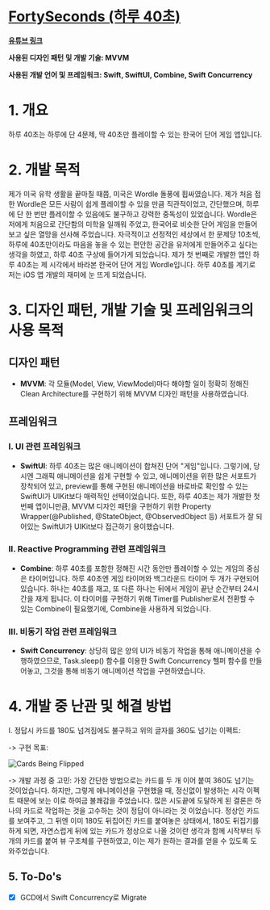 # [FortySeconds (하루 40초)](https://apps.apple.com/kr/app/%ED%95%98%EB%A3%A8-40%EC%B4%88/id1612627349?l=en)

**[유튜브 링크](https://youtu.be/3eXYfnBKCjE)**

**사용된 디자인 패턴 및 개발 기술: MVVM**

**사용된 개발 언어 및 프레임워크: Swift, SwiftUI, Combine, Swift Concurrency**

# 1. 개요
하루 40초는 하루에 단 4문제, 딱 40초만 플레이할 수 있는 한국어 단어 게임 앱입니다.

# 2. 개발 목적
제가 미국 유학 생활을 끝마칠 때쯤, 미국은 Wordle 돌풍에 휩싸였습니다. 제가 처음 접한 Wordle은 모든 사람이 쉽게 플레이할 수 있을 만큼 직관적이었고, 간단했으며, 하루에 단 한 번만 플레이할 수 있음에도 불구하고 강력한 중독성이 있었습니다. Wordle은 저에게 처음으로 간단함의 미학을 일깨워 주었고, 한국어로 비슷한 단어 게임을 만들어보고 싶은 열망을 선사해 주었습니다. 자극적이고 선정적인 세상에서 한 문제당 10초씩, 하루에 40초만이라도 마음을 놓을 수 있는 편안한 공간을 유저에게 만들어주고 싶다는 생각을 하였고, 하루 40초 구상에 들어가게 되었습니다. 제가 첫 번째로 개발한 앱인 하루 40초는 제 시각에서 바라본 한국어 단어 게임 Wordle입니다. 하루 40초를 계기로 저는 iOS 앱 개발의 재미에 눈 뜨게 되었습니다.

# 3. 디자인 패턴, 개발 기술 및 프레임워크의 사용 목적
## 디자인 패턴
- **MVVM**: 각 모듈(Model, View, ViewModel)마다 해야할 일이 정확히 정해진 Clean Architecture를 구현하기 위해 MVVM 디자인 패턴을 사용하였습니다.

## 프레임워크

### I. UI 관련 프레임워크

- **SwiftUI**: 하루 40초는 많은 애니메이션이 합쳐진 단어 "게임"입니다. 그렇기에, 당시엔 그래픽 애니메이션을 쉽게 구현할 수 있고, 애니메이션을 위한 많은 서포트가 장착되어 있고, preview를 통해 구현된 애니메이션을 바로바로 확인할 수 있는 SwiftUI가 UIKit보다 매력적인 선택이었습니다. 또한, 하루 40초는 제가 개발한 첫 번째 앱이니만큼, MVVM 디자인 패턴을 구현하기 위한 Property Wrapper(@Published, @StateObject, @ObservedObject 등) 서포트가 잘 되어있는 SwiftUI가 UIKit보다 접근하기 용이했습니다.

### II. Reactive Programming 관련 프레임워크
  
- **Combine**: 하루 40초를 포함한 정해진 시간 동안만 플레이할 수 있는 게임의 중심은 타이머입니다. 하루 40초엔 게임 타이머와 백그라운드 타이머 두 개가 구현되어 있습니다. 하나는 40초를 재고, 또 다른 하나는 뒤에서 게임이 끝난 순간부터 24시간을 재게 됩니다. 이 타이머를 구현하기 위해 Timer를 Publisher로서 전환할 수 있는 Combine이 필요했기에, Combine을 사용하게 되었습니다.

### III. 비동기 작업 관련 프레임워크

- **Swift Concurrency**: 상당히 많은 양의 UI가 비동기 작업을 통해 애니메이션을 수행하였으므로, Task.sleep() 함수를 이용한 Swift Concurrency 헬퍼 함수를 만들어놓고, 그것을 통해 비동기 애니메이션 작업을 구현하였습니다.

# 4. 개발 중 난관 및 해결 방법
I. 정답시 카드를 180도 넘겨짐에도 불구하고 위의 글자를 360도 넘기는 이펙트:
  
-> 구현 목표:

![Cards Being Flipped](https://github.com/JinhoLee93/Portfolio/assets/60580427/8d73bf1f-323f-4e22-9db6-561ba40589b4)

-> 개발 과정 중 고민: 가장 간단한 방법으로는 카드를 두 개 이어 붙여 360도 넘기는 것이었습니다. 하지만, 그렇게 애니메이션을 구현했을 때, 정신없이 발생하는 시각 이펙트 때문에 보는 이로 하여금 불쾌감을 주었습니다. 많은 시도끝에 도달하게 된 결론은 하나의 카드로 작업하는 것을 고수하는 것이 정답이 아니라는 것 이었습니다. 정상인 카드를 보여주고, 그 뒤엔 이미 180도 뒤집어진 카드를 붙여놓은 상태에서, 180도 뒤집기를 하게 되면, 자연스럽게 뒤에 있는 카드가 정상으로 나올 것이란 생각과 함께 시작부터 두 개의 카드를 붙여 뷰 구조체를 구현하였고, 이는 제가 원하는 결과를 얻을 수 있도록 도와주었습니다. 

## 5. To-Do's
- [x] GCD에서 Swift Concurrency로 Migrate
